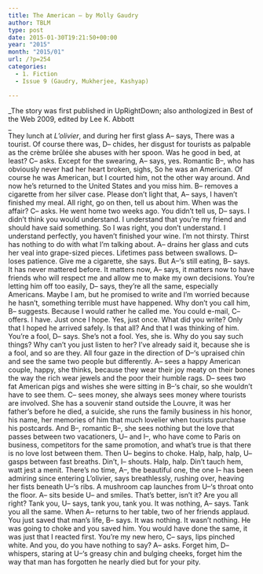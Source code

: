 ```yaml
---
title: The American – by Molly Gaudry
author: TBLM
type: post
date: 2015-01-30T19:21:50+00:00
year: "2015"
month: "2015/01"
url: /?p=254
categories:
  - 1. Fiction
  - Issue 9 (Gaudry, Mukherjee, Kashyap)

---
```

_The story was first published in UpRightDown; also anthologized in Best of the Web 2009, edited by Lee K. Abbott  
_  
They lunch at _L&#8217;olivier_, and during her first glass A&#8211; says, There was a tourist. Of course there was, D&#8211; chides, her disgust for tourists as palpable as the crème brûlée she abuses with her spoon. Was he good in bed, at least? C&#8211; asks. Except for the swearing, A&#8211; says, yes. Romantic B&#8211;, who has obviously never had her heart broken, sighs, So he was an American. Of course he was American, but I courted him, not the other way around. And now he&#8217;s returned to the United States and you miss him. B&#8211; removes a cigarette from her silver case. Please don&#8217;t light that, A&#8211; says, I haven&#8217;t finished my meal. All right, go on then, tell us about him. When was the affair? C&#8211; asks. He went home two weeks ago. You didn&#8217;t tell us, D&#8211; says. I didn&#8217;t think you would understand. I understand that you&#8217;re my friend and should have said something. So I was right, you don&#8217;t understand. I understand perfectly, you haven&#8217;t finished your wine. I&#8217;m not thirsty. Thirst has nothing to do with what I&#8217;m talking about. A&#8211; drains her glass and cuts her veal into grape-sized pieces. Lifetimes pass between swallows. D&#8211; loses patience. Give me a cigarette, she says. But A&#8211;&#8216;s still eating, B&#8211; says. It has never mattered before. It matters now, A&#8211; says, it matters now to have friends who will respect me and allow me to make my own decisions. You&#8217;re letting him off too easily, D&#8211; says, they&#8217;re all the same, especially Americans. Maybe I am, but he promised to write and I&#8217;m worried because he hasn&#8217;t, something terrible must have happened. Why don&#8217;t you call him, B&#8211; suggests. Because I would rather he called me. You could e-mail, C&#8211; offers. I have. Just once I hope. Yes, just once. What did you write? Only that I hoped he arrived safely. Is that all? And that I was thinking of him. You&#8217;re a fool, D&#8211; says. She&#8217;s not a fool. Yes, she is. Why do you say such things? Why can&#8217;t you just listen to her? I&#8217;ve already said it, because she is a fool, and so are they. All four gaze in the direction of D&#8211;&#8216;s upraised chin and see the same two people but differently. A&#8211; sees a happy American couple, happy, she thinks, because they wear their joy meaty on their bones the way the rich wear jewels and the poor their humble rags. D&#8211; sees two fat American pigs and wishes she were sitting in B&#8211;&#8216;s chair, so she wouldn&#8217;t have to see them. C&#8211; sees money, she always sees money where tourists are involved. She has a souvenir stand outside the Louvre, it was her father&#8217;s before he died, a suicide, she runs the family business in his honor, his name, her memories of him that much lovelier when tourists purchase his postcards. And B&#8211;, romantic B&#8211;, she sees nothing but the love that passes between two vacationers, U&#8211; and I&#8211;, who have come to Paris on business, competitors for the same promotion, and what&#8217;s true is that there is no love lost between them. Then U&#8211; begins to choke. Halp, halp, halp, U&#8211; gasps between fast breaths. Din&#8217;t, I&#8211; shouts. Halp, halp. Din&#8217;t tauch hem, watt jest a menit. There&#8217;s no time, A&#8211;, the beautiful one, the one I&#8211; has been admiring since entering L&#8217;olivier, says breathlessly, rushing over, heaving her fists beneath U&#8211;&#8216;s ribs. A mushroom cap launches from U&#8211;&#8216;s throat onto the floor. A&#8211; sits beside U&#8211; and smiles. That&#8217;s better, isn&#8217;t it? Are you all right? Tank you, U&#8211; says, tank you, tank you. It was nothing, A&#8211; says. Tank you all the same. When A&#8211; returns to her table, two of her friends applaud. You just saved that man&#8217;s life, B&#8211; says. It was nothing. It wasn&#8217;t nothing. He was going to choke and you saved him. You would have done the same, it was just that I reacted first. You&#8217;re my new hero, C&#8211; says, lips pinched white. And you, do you have nothing to say? A&#8211; asks. Forget him, D&#8211; whispers, staring at U&#8211;&#8216;s greasy chin and bulging cheeks, forget him the way that man has forgotten he nearly died but for your pity.
